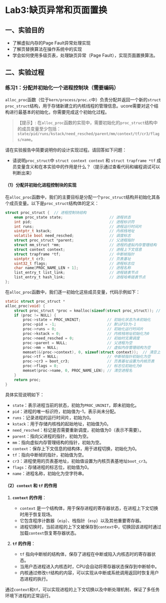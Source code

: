# Lab3:缺页异常和页面置换
## 一、实验目的

 * 了解虚拟内存的Page Fault异常处理实现
 * 了解页替换算法在操作系统中的实现
 * 学会如何使用多级页表，处理缺页异常（Page Fault），实现页面置换算法。

## 二、实验过程

### 练习1：分配并初始化一个进程控制块（需要编码）

`alloc_proc`函数（位于`kern/process/proc.c`中）负责分配并返回一个新的`struct proc_struct`结构，用于存储新建立的内核线程的管理信息。ucore需要对这个结构进行最基本的初始化，你需要完成这个初始化过程。

> 【提示】: 在`alloc_proc`函数的实现中，需要初始化的`proc_struct`结构中的成员变量至少包括：`state/pid/runs/kstack/need_resched/parent/mm/context/tf/cr3/flags/name`。

请在实验报告中简要说明你的设计实现过程。请回答如下问题：
- 请说明`proc_struct`中 `struct context context` 和 `struct trapframe *tf` 成员变量含义和在本实验中的作用是什么？（提示通过查看代码和编程调试可以判断出来）



#### （1）分配并初始化进程控制块的实现

在`alloc_proc`函数中，我们的主要目标是分配一个`proc_struct`结构并初始化其各个成员变量。以下是`proc_struct`结构体的定义：

```c
struct proc_struct {  // 进程控制块结构
    enum proc_state state;                     // 进程状态
    int pid;                                   // 进程标识符
    int runs;                                  // 进程运行时间片
    uintptr_t kstack;                          // 内核栈地址
    volatile bool need_resched;                // 调度标志
    struct proc_struct *parent;                // 父进程指针
    struct mm_struct *mm;                      // 进程的虚拟内存管理结构
    struct context context;                    // 进程上下文信息
    struct trapframe *tf;                      // 中断帧指针
    uintptr_t cr3;                             // 页表基址
    uint32_t flags;                            // 进程标志位
    char name[PROC_NAME_LEN + 1];              // 进程名称
    list_entry_t list_link;                    // 进程链表节点
    list_entry_t hash_link;                    // 进程哈希链表节点
};
```

在`alloc_proc`函数中，我们逐一初始化这些成员变量，代码示例如下：

```c
static struct proc_struct *
alloc_proc(void) {
    struct proc_struct *proc = kmalloc(sizeof(struct proc_struct)); // 分配PCB内存
    if (proc != NULL) {
        proc->state = PROC_UNINIT;            // 初始化状态为未初始化
        proc->pid = -1;                       // 默认PID为-1
        proc->runs = 0;                       // 初始化运行时间片
        proc->kstack = 0;                     // 内核栈地址初始化为0
        proc->need_resched = 0;               // 初始时无需调度
        proc->parent = NULL;                  // 父进程为空
        proc->mm = NULL;                      // 虚拟内存管理结构为空
        memset(&(proc->context), 0, sizeof(struct context));  // 清空上下文
        proc->tf = NULL;                      // 中断帧指针初始化为空
        proc->cr3 = boot_cr3;                 // 页表基址设置为内核页表
        proc->flags = 0;                      // 标志位初始化为0
        memset(proc->name, 0, PROC_NAME_LEN); // 清空进程名
    }
    return proc;
}
```

具体实现说明如下：

- `state`：表示进程当前的状态，初始为`PROC_UNINIT`，即未初始化。
- `pid`：进程的唯一标识符，初始值为-1，表示尚未分配。
- `runs`：记录进程的运行时间片，初始为0。
- `kstack`：用于存储内核栈的起始地址，初始值为0。
- `need_resched`：标记是否需要重新调度，初始值为0（表示不需要）。
- `parent`：指向父进程的指针，初始为空。
- `mm`：指向虚拟内存管理结构的指针，初始为空。
- `context`：保存上下文信息的结构体，用于进程切换，初始化为0。
- `tf`：指向中断帧的指针，初始值为空。
- `cr3`：进程使用的页表基地址，初始值设置为内核页表基地址`boot_cr3`。
- `flags`：存储进程的标志位，初始值为0。
- `name`：进程名称，初始化为空字符串。

#### （2）`context` 和 `tf` 的作用

1. **`context` 的作用**：
   - `context` 是一个结构体，用于保存进程的寄存器状态，在进程上下文切换时用于恢复现场。
   - 它包含程序计数器（`eip`）、栈指针（`esp`）以及其他重要寄存器。
   - 进程切换时，当前进程的上下文被保存到`context`中，切换回该进程时通过加载`context`恢复寄存器状态。

2. **`tf` 的作用**：
   - `tf` 指向中断帧的结构体，保存了进程在中断或陷入内核态时的寄存器状态。
   - 当用户态进程进入内核态时，CPU会自动将寄存器状态保存到中断帧中。
   - 内核通过修改`tf`结构的内容，可以实现从中断或系统调用返回时恢复用户态进程的执行。

通过`context`和`tf`，可以实现进程的上下文切换以及中断处理机制，保证了多任务环境下进程的正常运行。
